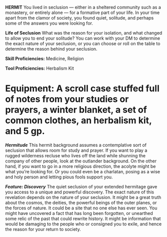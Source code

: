 __**HERMIT**__
 You lived in seclusion — either in a sheltered community such as a monastery, or entirely alone — for a formative part of your life. In your time apart from the clamor of society, you found quiet, solitude, and perhaps some of the answers you were looking for.
 
**Life of Seclusion**
 What was the reason for your isolation, and what changed to allow you to end your solitude? You can work with your DM to determine the exact nature of your seclusion, or you can choose or roll on the table to determine the reason behind your seclusion.

**Skill Proficiencies:** Medicine, Religion

**Tool Proficiencies:** Herbalism Kit

**Equipment:** A scroll case stuffed full of notes from your studies or prayers, a winter blanket, a set of common clothes, an herbalism kit, and 5 gp.
===

***Hermitude***
 This hermit background assumes a contemplative sort of seclusion that allows room for study and prayer. If you want to play a rugged wilderness recluse who lives off the land while shunning the company of other people, look at the outlander background. On the other hand, if you want to go in a more religious direction, the acolyte might be what you’re looking for. Or you could even be a charlatan, posing as a wise and holy person and letting pious fools support you.

***Feature: Discovery***
 The quiet seclusion of your extended hermitage gave you access to a unique and powerful discovery. The exact nature of this revelation depends on the nature of your seclusion. It might be a great truth about the cosmos, the deities, the powerful beings of the outer planes, or the forces of nature. It could be a site that no one else has ever seen. You might have uncovered a fact that has long been forgotten, or unearthed some relic of the past that could rewrite history. It might be information that would be damaging to the people who or consigned you to exile, and hence the reason for your return to society.
